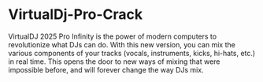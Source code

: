 # VirtualDj-Pro-Crack
VirtualDJ 2025 Pro Infinity is the power of modern computers to revolutionize what DJs can do. With this new version, you can mix the various components of your tracks (vocals, instruments, kicks, hi-hats, etc.) in real time. This opens the door to new ways of mixing that were impossible before, and will forever change the way DJs mix.
